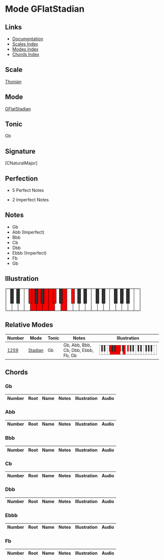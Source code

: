 # Mode GFlatStadian

## Links

- [Documentation](index.md)
- [Scales Index](Scales.md)
- [Modes Index](Modes.md)
- [Chords Index](Chords.md)

## Scale

[Thonian](ScaleThonian.md)

## Mode

[GFlatStadian](ModeGFlatStadian.md)

## Tonic

Gb

## Signature

[CNaturalMajor]

## Perfection

 - 5 Perfect Notes

 - 2 Imperfect Notes

## Notes

- Gb
- Abb (Imperfect)
- Bbb
- Cb
- Dbb
- Ebbb (Imperfect)
- Fb
- Gb

## Illustration

![GFlatStadian](ModeGFlatStadian.png)

## Relative Modes

| Number | Mode | Tonic | Notes | Illustration |
|--------|------|-------|-------|--------------|
| [1259](https://ianring.com/musictheory/scales/1259) | [Stadian](ModeStadian.md) | Gb | Gb, Abb, Bbb, Cb, Dbb, Ebbb, Fb, Gb | ![GFlatStadian](ModeGFlatStadian.png) |

## Chords

### Gb

| Number | Root | Name | Notes | Illustration | Audio |
|--------|------|------|-------|--------------|-------|

### Abb

| Number | Root | Name | Notes | Illustration | Audio |
|--------|------|------|-------|--------------|-------|

### Bbb

| Number | Root | Name | Notes | Illustration | Audio |
|--------|------|------|-------|--------------|-------|

### Cb

| Number | Root | Name | Notes | Illustration | Audio |
|--------|------|------|-------|--------------|-------|

### Dbb

| Number | Root | Name | Notes | Illustration | Audio |
|--------|------|------|-------|--------------|-------|

### Ebbb

| Number | Root | Name | Notes | Illustration | Audio |
|--------|------|------|-------|--------------|-------|

### Fb

| Number | Root | Name | Notes | Illustration | Audio |
|--------|------|------|-------|--------------|-------|

